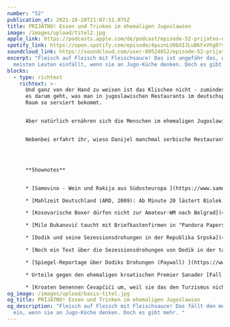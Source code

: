```yaml
---
number: "52"
publication_at: 2021-10-28T21:07:51.075Z
title: PRIJATNO! Essen und Trinken im ehemaligen Jugoslawien
image: /images/upload/titel2.jpg
apple_link: https://podcasts.apple.com/de/podcast/episode-52-prijatno-essen-und-trinken-im-ehemaligen/id1170436903?i=1000540056836
spotify_link: https://open.spotify.com/episode/4psznLU9bXIJLuBkFxVhg8?si=chuOJ7fJTFmBOFZVoLlAKA
soundcloud_link: https://soundcloud.com/user-89524652/episode-52-prijatno-essen-und-trinken-im-ehemaligen-jugoslawien?si=24754ec0bb9f423388d8759726eb903c
excerpt: "Fleisch auf Fleisch mit Fleischsauce! Das ist ungefähr das, was den
  meisten Leuten einfällt, wenn sie an Jugo-Küche denken. Doch es gibt mehr. "
blocks:
  - type: richtext
    richtext: >-
      Und ganz von der Hand zu weisen ist das Klischee nicht - zumindest, wenn
      es darum geht, was man in jugoslawischen Restaurants im deutschsprachigen
      Raum so serviert bekommt.


      Aber natürlich ernähren sich die Menschen im ehemaligen Jugoslawien deutlich abwechslungsreicher. Daher begeben sich Krsto und Danijel in dieser Episode auf eine kleine kulinarische Tour de Force und futtern sich einmal quer über den Balkan. Natürlich verraten sie Euch ihre Lieblingsgerichte - und auch was sie gar nicht leiden können.


      Nebenbei erfahrt ihr, wieso Danijel manchmal serbische Restaurants kroatischen vorzieht, warum Krsto doch noch manchmal als Journalist arbeitet und was Alfred Biolek eigentlich zu jugoslawischer Küche zu sagen hatte.




      **Shownotes** 


      * [Samovino - Wein und Rakija aus Südosteuropa ](https://www.samovino.com/)

      * [Mahlzeit Deutschland (ARD, 2009): Ab Minute 20 lästert Biolek über deutsche und jugoslawische Restaurants](<* https://www.youtube.com/watch?v=c8N9TBIwp3g&t=1216s>)

      * [Kosovarische Boxer dürfen nicht zur Amateur-WM nach Belgrad](<* https://www.spiegel.de/sport/boxen-serbien-verwehrt-boxern-aus-kosovo-die-einreise-a-7560ad1a-98e7-474f-be7f-bc58376927cf>) (Spiegel) 

      * [Milo Ðukanović taucht mit Briefkastenfirmen in "Pandora Papers" an](https://www.rnd.de/politik/pandora-papers-montenegros-praesident-djukanovic-und-sohn-im-visier-der-staatsanwaltschaft-AALLTASKJTJLIP76HHMGHNFZCA.html) (RND) 

      * [Dodik und seine Sezessionsdrohungen in der Republika Srpska](<* https://www.derstandard.de/story/2000130750677/snsd-chef-dodik-droht-und-bekommt-angebote>) (Standard) 

      * [Noch ein Text über die Sezessionsdrohungen von Dodik in der taz](https://taz.de/Bosnien-und-Herzegowina-in-Aufloesung/!5806244/)

      * [Spiegel-Reportage über Dodiks Drohungen (Paywall) ](https://www.spiegel.de/ausland/bosnien-herzegowina-steht-die-region-vor-einem-neuen-konflikt-a-5418d915-1861-40ae-a831-8166e2390a9d)

      * Urteile gegen den ehemaligen kroatischen Premier Sanader [Fall Fimi-Media](<*  https://www.kleinezeitung.at/politik/aussenpolitik/6046972/Ivo-Sanader-verurteilt_Rechtskraeftiges-Korruptionsurteil-gegen>) und im [Fall INA](<* https://orf.at/stories/3234146/>) 

      * [Kroaten benennen Ćevapčići um, weil sie das den Turzismus nicht mehr verwenden wollen (Klix, Bosnisch) ](https://www.klix.ba/lifestyle/gastro/probali-smo-zagrebacki-mljevenik-koliko-se-zaista-razlikuje-od-cevapa/211005028)
og_image: /images/upload/basis-titel.jpg
og_title: PRIJATNO! Essen und Trinken im ehemaligen Jugoslawien
og_description: "Fleisch auf Fleisch mit Fleischsauce! Das fällt den meisten
  ein, wenn sie an Jugo-Küche denken. Doch es gibt mehr. "
---
```

